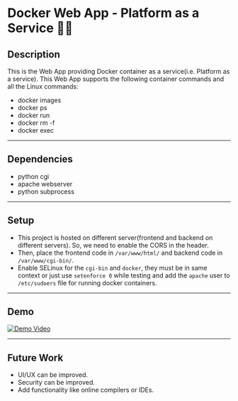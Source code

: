 # Docker Web App - Platform as a Service 🐳🐳

## Description

This is the Web App providing Docker container as a service(i.e. Platform as a service). This Web App supports the following container commands and all the Linux commands:
- docker images
- docker ps
- docker run
- docker rm -f
- docker exec

 <hr>

## Dependencies
- python cgi
- apache webserver
- python subprocess

<hr>

## Setup
- This project is hosted on different server(frontend and backend on different servers). So, we need to enable the CORS in the header.
- Then, place the frontend code in `/var/www/html/` and backend code in `/var/www/cgi-bin/`.
- Enable SELinux for the `cgi-bin` and `docker`, they must be in same context or just use `setenforce 0` while testing and add the `apache` user to `/etc/sudoers` file for running docker containers. 

<hr>

## Demo 
[![Demo Video](https://i9.ytimg.com/vi_webp/wDcCXo9zyI0/mqdefault.webp?sqp=CKyZvoYG&rs=AOn4CLBGVlQwqZAH7cwmUZdclVXOagM_Ug)](https://youtu.be/wDcCXo9zyI0)

<hr>

## Future Work
- UI/UX can be improved. 
- Security can be improved.
- Add functionality like online compilers or IDEs.